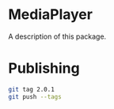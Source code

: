 # MediaPlayer

A description of this package.

# Publishing


```bash
git tag 2.0.1
git push --tags
```
